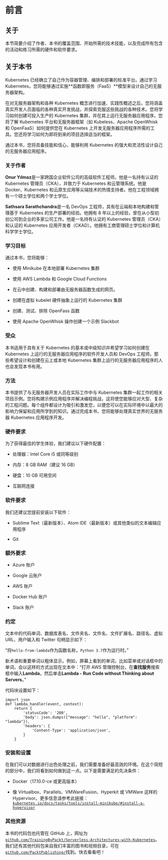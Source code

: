 # 前言

## 关于

本节简要介绍了作者、本书的覆盖范围、开始所需的技术技能，以及完成所有包含的活动和练习所需的硬件和软件要求。

## 关于本书

Kubernetes 已经确立了自己作为容器管理、编排和部署的标准平台。通过学习 Kubernetes，您将能够通过实施**函数即服务（FaaS）**模型来设计自己的无服务器架构。

在对无服务器架构和各种 Kubernetes 概念进行加速、实践性概述之后，您将涵盖真实开发人员面临的各种真实开发挑战，并探索克服这些挑战的各种技术。您将学习如何创建可投入生产的 Kubernetes 集群，并在其上运行无服务器应用程序。您将了解 Kubernetes 平台和无服务器框架（如 Kubeless、Apache OpenWhisk 和 OpenFaaS）如何提供您在 Kubernetes 上开发无服务器应用程序所需的工具。您还将学习如何为即将到来的项目选择适当的框架。

通过本书，您将具备技能和信心，能够利用 Kubernetes 的强大和灵活性设计自己的无服务器应用程序。

### 关于作者

**Onur Yılmaz**是一家跨国企业软件公司的高级软件工程师。他是一名持有认证的 Kubernetes 管理员（CKA），并致力于 Kubernetes 和云管理系统。他是 Docker、Kubernetes 和云原生应用等尖端技术的热情支持者。他在工程领域拥有一个硕士学位和两个学士学位。

**Sathsara Sarathchandra**是一名 DevOps 工程师，具有在云端和本地构建和管理基于 Kubernetes 的生产部署的经验。他拥有 8 年以上的经验，曾在从小型初创公司到企业的多家公司工作。他是一名持有认证的 Kubernetes 管理员（CKA）和认证的 Kubernetes 应用开发者（CKAD）。他拥有工商管理硕士学位和计算机科学学士学位。

### 学习目标

通过本书，您将能够：

+   使用 Minikube 在本地部署 Kubernetes 集群

+   使用 AWS Lambda 和 Google Cloud Functions

+   在云中创建、构建和部署由无服务器函数生成的网页。

+   创建在虚拟 kubelet 硬件抽象上运行的 Kubernetes 集群

+   创建、测试、排除 OpenFass 函数

+   使用 Apache OpenWhisk 操作创建一个示例 Slackbot

### 受众

本书适用于具有关于 Kubernetes 的基本或中级知识并希望学习如何创建在 Kubernetes 上运行的无服务器应用程序的软件开发人员和 DevOps 工程师。那些希望设计和创建在云上或本地 Kubernetes 集群上运行的无服务器应用程序的人也会发现本书有用。

### 方法

本书提供了与无服务器开发人员在实际工作中与 Kubernetes 集群一起工作的相关项目示例。您将构建示例应用程序并解决编程挑战，这将使您能够应对大型、复杂的工程问题。每个组件都设计为吸引和激发您，以便您可以在实际环境中以最大的影响力保留和应用所学到的知识。通过完成本书，您将能够处理真实世界的无服务器 Kubernetes 应用程序开发。

### 硬件要求

为了获得最佳的学生体验，我们建议以下硬件配置：

+   处理器：Intel Core i5 或同等级别

+   内存：8 GB RAM（建议 16 GB）

+   硬盘：10 GB 可用空间

+   互联网连接

### 软件要求

我们还建议您提前安装以下软件：

+   Sublime Text（最新版本）、Atom IDE（最新版本）或其他类似的文本编辑应用程序

+   Git

### 额外要求

+   Azure 账户

+   Google 云账户

+   AWS 账户

+   Docker Hub 账户

+   Slack 账户

### 约定

文本中的代码单词、数据库表名、文件夹名、文件名、文件扩展名、路径名、虚拟 URL、用户输入和 Twitter 句柄显示如下：

“将`hello-from-lambda`作为函数名称，`Python 3.7`作为运行时。”

新术语和重要单词以粗体显示。例如，屏幕上看到的单词，比如菜单或对话框中的单词，会以这样的方式出现在文本中：“打开 AWS 管理控制台，在**查找服务**搜索框中输入**Lambda**，然后单击**Lambda - Run Code without Thinking about Servers**。”

代码块设置如下：

```
import json
def lambda_handler(event, context):
    return {
        'statusCode': '200',
        'body': json.dumps({"message": "hello", "platform": "lambda"}),
        'headers': {
            'Content-Type': 'application/json',
        }
    }
```

### 安装和设置

在我们可以对数据进行出色处理之前，我们需要准备好最高效的环境。在这个简短的部分中，我们将看到如何做到这一点。以下是需要满足的先决条件：

+   Docker（17.10.0-ce 或更高版本）

+   像 Virtualbox、Parallels、VMWareFusion、Hyperkit 或 VMWare 这样的 Hypervisor。更多信息请参考此链接：[`kubernetes.io/docs/tasks/tools/install-minikube/#install-a-hypervisor`](https://kubernetes.io/docs/tasks/tools/install-minikube/#install-a-hypervisor)

### 其他资源

本书的代码包也托管在 GitHub 上，网址为[`github.com/TrainingByPackt/Serverless-Architectures-with-Kubernetes`](https://github.com/TrainingByPackt/Serverless-Architectures-with-Kubernetes)。我们还有其他代码包来自我们丰富的图书和视频目录，可在[`github.com/PacktPublishing/`](https://github.com/PacktPublishing/)找到。快去看看吧！
